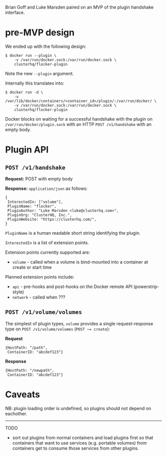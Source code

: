 Brian Goff and Luke Marsden paired on an MVP of the plugin handshake interface.

# pre-MVP design

We ended up with the following design:

```
$ docker run --plugin \
    -v /var/run/docker.sock:/var/run/docker.sock \
    clusterhq/flocker-plugin
```

Note the new `--plugin` argument.

Internally this translates into:

```
$ docker run -d \
	-v /var/lib/docker/containers/<container_id>/plugin/:/var/run/docker/ \
	-v /var/run/docker.sock:/var/run/docker.sock \
	clusterhq/flocker-plugin
```

Docker blocks on waiting for a successful handshake with the plugin on `/var/run/docker/plugin.sock` with an HTTP `POST /v1/handshake` with an empty body.

# Plugin API

## `POST /v1/handshake`

**Request:** POST with empty body

**Response:** `application/json` as follows:

```
{
 InterestedIn: ["volume"],
 PluginName: "flocker",
 PluginAuthor: "Luke Marsden <luke@clusterhq.com>",
 PluginOrg: "ClusterHQ, Inc.",
 PluginWebsite: "https://clusterhq.com/",
}
```

`PluginName` is a human readable short string identifying the plugin.

`InterestedIn` is a list of extension points.

Extension points currently supported are:

* `volume` - called when a volume is bind-mounted into a container at create or start time

Planned extension points include:

* `api` - pre-hooks and post-hooks on the Docker remote API (powerstrip-style)
* `network` - called when ???

## `POST /v1/volume/volumes`

The simplest of plugin types, `volume` provides a single request-response type on `POST /v1/volume/volumes` (`POST ~= create`):

**Request**

```
{HostPath: "/path",
 ContainerID: "abcdef123"}
```

**Response**

```
{HostPath: "/newpath",
 ContainerID: "abcdef123"}
```

# Caveats

NB: plugin loading order is undefined, so plugins should not depend on eachother.

---

TODO

* sort out plugins from normal containers and load plugins first so that containers that want to use services (e.g. portable volumes) from containers get to consume those services from other plugins.
